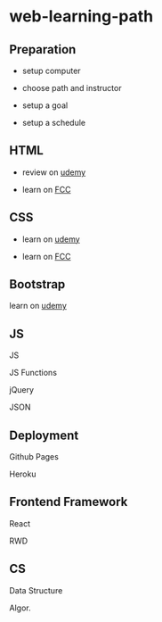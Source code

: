 # web-learning-path


## Preparation

- setup computer

- choose path and instructor

- setup a goal

- setup a schedule

## HTML

- review on [udemy](https://www.udemy.com/the-complete-web-developer-zero-to-mastery/)

- learn on [FCC](https://learn.freecodecamp.org/responsive-web-design/basic-html-and-html5)

## CSS

- learn on [udemy](https://www.udemy.com/the-complete-web-developer-zero-to-mastery/)

- learn on [FCC](https://learn.freecodecamp.org/responsive-web-design/basic-css)

## Bootstrap

learn on [udemy](https://www.udemy.com/the-complete-web-developer-zero-to-mastery/)

## JS

JS

JS Functions

jQuery

JSON

## Deployment

Github Pages

Heroku

## Frontend Framework

React

RWD

## CS

Data Structure

Algor.